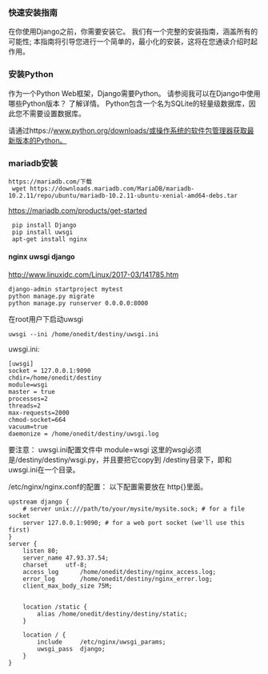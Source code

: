 ### 快速安装指南

在你使用Django之前，你需要安装它。 我们有一个完整的安装指南，涵盖所有的可能性; 本指南将引导您进行一个简单的，最小化的安装，这将在您通读介绍时起作用。

### 安装Python

作为一个Python Web框架，Django需要Python。 请参阅我可以在Django中使用哪些Python版本？ 了解详情。 Python包含一个名为SQLite的轻量级数据库，因此您不需要设置数据库。

请通过https://www.python.org/downloads/或操作系统的软件包管理器获取最新版本的Python。


### mariadb安装
```
https://mariadb.com/下载
 wget https://downloads.mariadb.com/MariaDB/mariadb-10.2.11/repo/ubuntu/mariadb-10.2.11-ubuntu-xenial-amd64-debs.tar
```
https://mariadb.com/products/get-started

```
 pip install Django
 pip install uwsgi
 apt-get install nginx

```
#### nginx uwsgi django
http://www.linuxidc.com/Linux/2017-03/141785.htm

```
django-admin startproject mytest
python manage.py migrate
python manage.py runserver 0.0.0.0:8000
```
在root用户下启动uwsgi
```
uwsgi --ini /home/onedit/destiny/uwsgi.ini
```
uwsgi.ini:
```
[uwsgi]
socket = 127.0.0.1:9090
chdir=/home/onedit/destiny
module=wsgi
master = true
processes=2
threads=2
max-requests=2000
chmod-socket=664
vacuum=true
daemonize = /home/onedit/destiny/uwsgi.log
```

要注意：
uwsgi.ini配置文件中
module=wsgi
这里的wsgi必须是/destiny/destiny/wsgi.py，并且要把它copy到 /destiny目录下，即和uwsgi.ini在一个目录。

/etc/nginx/nginx.conf的配置：
以下配置需要放在  http{}里面。
```
upstream django {
    # server unix:///path/to/your/mysite/mysite.sock; # for a file socket
    server 127.0.0.1:9090; # for a web port socket (we'll use this first)
}
server {
    listen 80;
    server_name 47.93.37.54;
    charset     utf-8;
    access_log      /home/onedit/destiny/nginx_access.log;
    error_log       /home/onedit/destiny/nginx_error.log;
    client_max_body_size 75M;


    location /static {
        alias /home/onedit/destiny/destiny/static;
    }

    location / {
        include     /etc/nginx/uwsgi_params;
        uwsgi_pass  django;
    }
}
```
